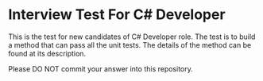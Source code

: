 # Interview Test For C# Developer
This is the test for new candidates of C# Developer role.
The test is to build a method that can pass all the unit tests. The details of the method can be found at its description.

Please DO NOT commit your answer into this repository.
